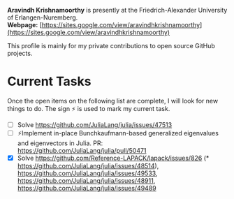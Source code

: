 **Aravindh Krishnamoorthy** is presently at the Friedrich-Alexander University of Erlangen-Nuremberg.\
**Webpage:** [https://sites.google.com/view/aravindhkrishnamoorthy](https://sites.google.com/view/aravindhkrishnamoorthy)

This profile is mainly for my private contributions to open source GitHub projects.

# Current Tasks
Once the open items on the following list are complete, I will look for new things to do. The sign ⚡ is used to mark my current task.

- [ ] Solve https://github.com/JuliaLang/julia/issues/47513
- [ ] ⚡Implement in-place Bunchkaufmann-based generalized eigenvalues and eigenvectors in Julia. PR: https://github.com/JuliaLang/julia/pull/50471
- [X] Solve https://github.com/Reference-LAPACK/lapack/issues/826 (* https://github.com/JuliaLang/julia/issues/48514), https://github.com/JuliaLang/julia/issues/49533, https://github.com/JuliaLang/julia/issues/48911, https://github.com/JuliaLang/julia/issues/49489
